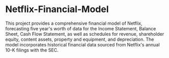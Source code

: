 # Netflix-Financial-Model

This project provides a comprehensive financial model of Netflix, forecasting five year's worth of data for the Income Statement, Balance Sheet, Cash Flow Statement, as well as schedules for revenue, shareholder equity, content assets, property and equipment, and depreciation. The model incorporates historical financial data sourced from Netflix's annual 10-K filings with the SEC. 
